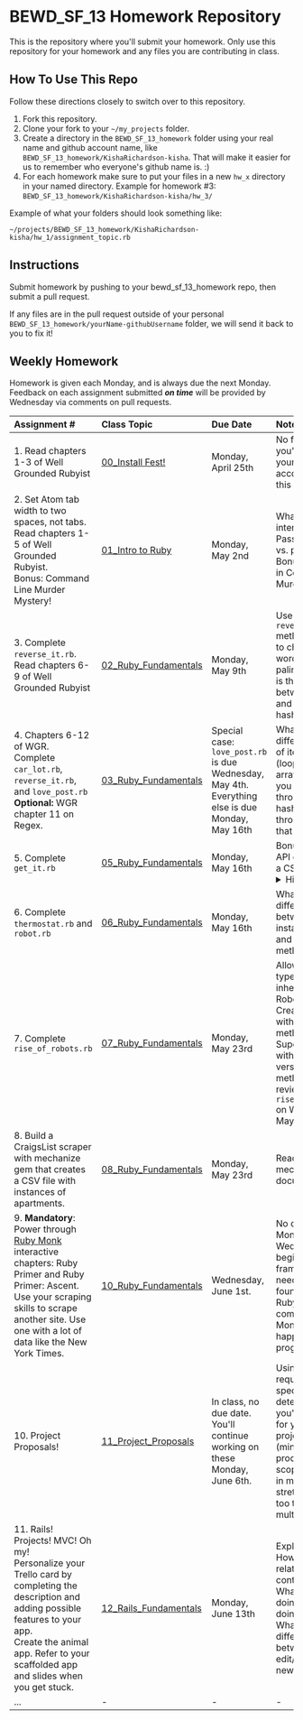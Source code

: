 BEWD_SF_13 Homework Repository
=============================

This is the repository where you'll submit your homework. Only use this repository for your homework and any files you are contributing in class.

How To Use This Repo
-----------------------

Follow these directions closely to switch over to this repository.

1. Fork this repository.
2. Clone your fork to your ```~/my_projects``` folder.
3. Create a directory in the ```BEWD_SF_13_homework``` folder using your real name and github account name, like ```BEWD_SF_13_homework/KishaRichardson-kisha```. That will make it easier for us to remember who everyone's github name is. :)
4. For each homework make sure to put your files in a new `hw_x` directory in your named directory.   Example for homework #3: `BEWD_SF_13_homework/KishaRichardson-kisha/hw_3/`

Example of what your folders should look something like:

```
~/projects/BEWD_SF_13_homework/KishaRichardson-kisha/hw_1/assignment_topic.rb
```

Instructions
-------------
Submit homework by pushing to your bewd_sf_13_homework repo, then submit a pull request. 

If any files are in the pull request outside of your personal `BEWD_SF_13_homework/yourName-githubUsername` folder, we will send it back to you to fix it!

Weekly Homework
----------------

Homework is given each Monday, and is always due the next Monday. Feedback on each assignment submitted **_on time_** will be provided by Wednesday via comments on pull requests.

| Assignment # | Class Topic | Due Date | Notes |
| :----------- | :---------- | :------- | :------------ |
| 1. Read chapters 1-3 of Well Grounded Rubyist | [00_Install Fest!](https://github.com/ga-students/bewd_sf_13/blob/master/00_Install_Fest/install_instructions.md) | Monday, April 25th | No feedback, you're keeping yourself accountable for this one :-) |
| 2. Set Atom tab width to two spaces, not tabs.<br/> Read chapters 1-5 of Well Grounded Rubyist.<br/> Bonus: Command Line Murder Mystery! | [01_Intro to Ruby](https://github.com/ga-students/bewd_sf_13/tree/master/01_Intro) | Monday, May 2nd | What is string interpolation?<br> Pass by reference vs. pass by value?<br> Bonus: Who did it in Command Line Murder Mystery? |
| 3. Complete `reverse_it.rb`.<br>Read chapters 6-9 of Well Grounded Rubyist | [02_Ruby_Fundamentals](https://github.com/ga-students/bewd_sf_13/tree/master/02_Ruby_Fundamentals) | Monday, May 9th | Use the `reverse_it.rb` method you write to check if the word given is a palindrome. What is the difference between an array and a hash/object? |
| 4. Chapters 6-12 of WGR.<br> Complete `car_lot.rb`, `reverse_it.rb`, and `love_post.rb`<br> **Optional:** WGR chapter 11 on Regex.| [03_Ruby_Fundamentals](https://github.com/ga-students/bewd_sf_13/tree/master/03_Ruby_Fundamentals) | Special case: `love_post.rb` is due Wednesday, May 4th. Everything else is due Monday, May 16th | What are a few different methods of iterating (looping) through arrays? How can you iterate through keys of a hash? Iterate through values of that same hash. |
| 5. Complete `get_it.rb` | [05_Ruby_Fundamentals](https://github.com/ga-students/bewd_sf_13/tree/master/05_Ruby_Fundamentals) | Monday, May 16th | Bonus: Store your API call results in a CSV.<br><details><summary>Hint:</summary><p> Use the CSV gem.</p></details>|
| 6. Complete `thermostat.rb` and `robot.rb` | [06_Ruby_Fundamentals](https://github.com/ga-students/bewd_sf_13/tree/master/06_Ruby_Fundamentals) | Monday, May 16th | What is the difference between an instance method and a class method? |
| 7. Complete `rise_of_robots.rb` | [07_Ruby_Fundamentals](https://github.com/ga-students/bewd_sf_13/tree/master/07_Ruby_Fundamentals) | Monday, May 23rd | Allow multiple types of robots to inherit from the Robot class. Create Androids with basic methods, and Super Androids with better versions of those methods. We'll review `rise_of_robots.rb` on Wednesday, May 18th. |
| 8. Build a CraigsList scraper with mechanize gem that creates a CSV file with instances of apartments. | [08_Ruby_Fundamentals](https://github.com/ga-students/bewd_sf_13/tree/master/08_Ruby_Fundamentals) | Monday, May 23rd | Read through mechanize documentation. |
| 9. **Mandatory**: Power through [Ruby Monk](https://rubymonk.com/) interactive chapters: Ruby Primer and Ruby Primer: Ascent.<br> Use your scraping skills to scrape another site. Use one with a lot of data like the New York Times. | [10_Ruby_Fundamentals]() | Wednesday, June 1st. | No class on Monday. Wednesday we begin the Rails framework. You'll need a solid foundation in Ruby, so complete Ruby Monk to be a happy programmer. |
| 10. Project Proposals! | [11_Project_Proposals](https://github.com/ga-students/bewd_sf_13/tree/master/11_Project_Proposal_Basics) | In class, no due date. You'll continue working on these Monday, June 6th. | Using the requirements specified, determine what you'd like to build for your final project MVP (minimum viable product). Keep scope of your app in mind - don't stretch yourself too thin with multiple features. |
| 11. Rails! Projects! MVC! Oh my! <br>Personalize your Trello card by completing the description and adding possible features to your app.<br>Create the animal app. Refer to your scaffolded app and slides when you get stuck. | [12_Rails_Fundamentals](https://github.com/ga-students/bewd_sf_13/tree/master/12_Rails_Fundamentals/slides) | Monday, June 13th | Exploring MVC: <br>How do links relate to the controller? <br>What is resources doing (hint: it's doing a _lot_)? What's the difference between edit/update and new/create? |
| ...          | -           | - | - |

